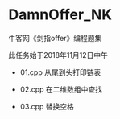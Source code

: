 # DamnOffer_NK
牛客网《剑指offer》编程题集

此任务始于2018年11月12日中午


- 01.cpp  从尾到头打印链表

- 02.cpp  在二维数组中查找

- 03.cpp  替换空格